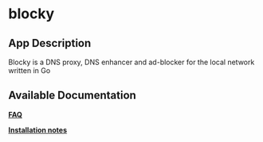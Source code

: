 # blocky

## App Description

Blocky is a DNS proxy, DNS enhancer and ad-blocker for the local network written in Go

## Available Documentation

[**FAQ**](charts/enterprise/blocky/FAQ)

[**Installation notes**](charts/enterprise/blocky/installation-notes)

